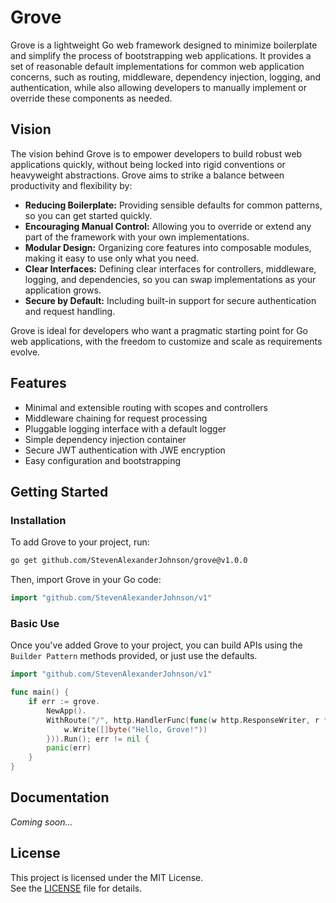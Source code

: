 # Grove

Grove is a lightweight Go web framework designed to minimize boilerplate and simplify the process of bootstrapping web applications. It provides a set of reasonable default implementations for common web application concerns, such as routing, middleware, dependency injection, logging, and authentication, while also allowing developers to manually implement or override these components as needed.

## Vision

The vision behind Grove is to empower developers to build robust web applications quickly, without being locked into rigid conventions or heavyweight abstractions. Grove aims to strike a balance between productivity and flexibility by:

- **Reducing Boilerplate:** Providing sensible defaults for common patterns, so you can get started quickly.
- **Encouraging Manual Control:** Allowing you to override or extend any part of the framework with your own implementations.
- **Modular Design:** Organizing core features into composable modules, making it easy to use only what you need.
- **Clear Interfaces:** Defining clear interfaces for controllers, middleware, logging, and dependencies, so you can swap implementations as your application grows.
- **Secure by Default:** Including built-in support for secure authentication and request handling.

Grove is ideal for developers who want a pragmatic starting point for Go web applications, with the freedom to customize and scale as requirements evolve.

## Features

- Minimal and extensible routing with scopes and controllers
- Middleware chaining for request processing
- Pluggable logging interface with a default logger
- Simple dependency injection container
- Secure JWT authentication with JWE encryption
- Easy configuration and bootstrapping

## Getting Started

### Installation

To add Grove to your project, run:

```sh
go get github.com/StevenAlexanderJohnson/grove@v1.0.0
```

Then, import Grove in your Go code:

```go
import "github.com/StevenAlexanderJohnson/v1"
```

### Basic Use

Once you've added Grove to your project, you can build APIs using the `Builder Pattern` methods provided, or just use the defaults.

```go
import "github.com/StevenAlexanderJohnson/v1"

func main() {
	if err := grove.
		NewApp().
		WithRoute("/", http.HandlerFunc(func(w http.ResponseWriter, r *http.Request) {
			w.Write([]byte("Hello, Grove!"))
		})).Run(); err != nil {
		panic(err)
	}
}
```

## Documentation

_Coming soon..._

## License

This project is licensed under the MIT License.  
See the [LICENSE](LICENSE) file for details.
